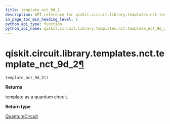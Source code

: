 ```yaml
---
title: template_nct_9d_2
description: API reference for qiskit.circuit.library.templates.nct.template_nct_9d_2
in_page_toc_min_heading_level: 1
python_api_type: function
python_api_name: qiskit.circuit.library.templates.nct.template_nct_9d_2
---
```


# qiskit.circuit.library.templates.nct.template\_nct\_9d\_2[¶](#qiskit-circuit-library-templates-nct-template-nct-9d-2 "Permalink to this headline")

<span id="qiskit.circuit.library.templates.nct.template_nct_9d_2" />

`template_nct_9d_2()`

**Returns**

template as a quantum circuit.

**Return type**

[QuantumCircuit](qiskit.circuit.QuantumCircuit "qiskit.circuit.QuantumCircuit")

